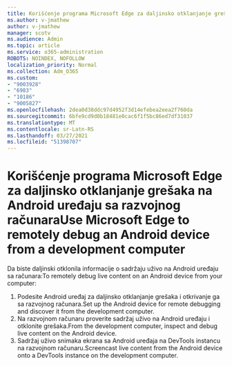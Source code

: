 ```yaml
---
title: Korišćenje programa Microsoft Edge za daljinsko otklanjanje grešaka na Android uređaju sa razvojnog računara
ms.author: v-jmathew
author: v-jmathew
manager: scotv
ms.audience: Admin
ms.topic: article
ms.service: o365-administration
ROBOTS: NOINDEX, NOFOLLOW
localization_priority: Normal
ms.collection: Adm_O365
ms.custom:
- "9003928"
- "6983"
- "10186"
- "9005827"
ms.openlocfilehash: 2dea0d38ddc97d4952f3d14efebea2eea2f760da
ms.sourcegitcommit: 6bfe9cd9d0b18481e0cac6f1f5bc86ed7df31037
ms.translationtype: MT
ms.contentlocale: sr-Latn-RS
ms.lasthandoff: 03/27/2021
ms.locfileid: "51398707"
---
```

# <a name="use-microsoft-edge-to-remotely-debug-an-android-device-from-a-development-computer"></a><span data-ttu-id="33c4a-102">Korišćenje programa Microsoft Edge za daljinsko otklanjanje grešaka na Android uređaju sa razvojnog računara</span><span class="sxs-lookup"><span data-stu-id="33c4a-102">Use Microsoft Edge to remotely debug an Android device from a development computer</span></span>

<span data-ttu-id="33c4a-103">Da biste daljinski otklonila informacije o sadržaju uživo na Android uređaju sa računara:</span><span class="sxs-lookup"><span data-stu-id="33c4a-103">To remotely debug live content on an Android device from your computer:</span></span>

1. <span data-ttu-id="33c4a-104">Podesite Android uređaj za daljinsko otklanjanje grešaka i otkrivanje ga sa razvojnog računara.</span><span class="sxs-lookup"><span data-stu-id="33c4a-104">Set up the Android device for remote debugging and discover it from the development computer.</span></span>
2. <span data-ttu-id="33c4a-105">Na razvojnom računaru proverite sadržaj uživo na Android uređaju i otklonite grešaka.</span><span class="sxs-lookup"><span data-stu-id="33c4a-105">From the development computer, inspect and debug live content on the Android device.</span></span>
3. <span data-ttu-id="33c4a-106">Sadržaj uživo snimaka ekrana sa Android uređaja na DevTools instancu na razvojnom računaru.</span><span class="sxs-lookup"><span data-stu-id="33c4a-106">Screencast live content from the Android device onto a DevTools instance on the development computer.</span></span>
